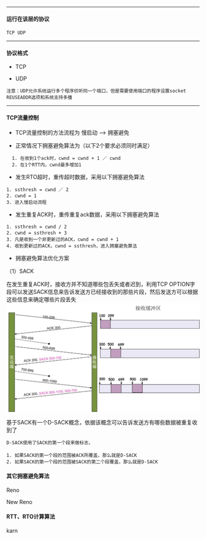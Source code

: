 
---

#### 运行在该层的协议

```
TCP UDP
```

---

#### 协议格式

* TCP

* UDP

```
注意：UDP允许系统运行多个程序侦听同一个端口，但是需要使用端口的程序设置socket REUSEADDR选项和系统支持多播
```

---

#### TCP流量控制

* TCP流量控制的方法流程为  慢启动 --&gt; 拥塞避免

* 正常情况下拥塞避免算法为（以下2个要求必须同时满足）

```
  1. 在收到1个ack时，cwnd = cwnd + 1 ／ cwnd
  2. 在1个RTT内，cwnd最多增加1
```

* 发生RTO超时，重传超时数据，采用以下拥塞避免算法

```
1. ssthresh = cwnd ／ 2
2. cwnd = 1
3. 进入慢启动流程
```

* 发生重复ACK时，重传重复ack数据，采用以下拥塞避免算法

```
1. ssthresh = cwnd / 2
2. cwnd = ssthresh + 3
3. 凡是收到一个非更新过的ACK，cwnd = cwnd + 1
4. 收到更新过的ACK，cwnd = ssthresh，进入拥塞避免算法
```

* 拥塞避免算法优化方案

（1）SACK

在发生重复ACK时，接收方并不知道哪些包丢失或者迟到，利用TCP OPTION字段可以发送SACK信息来告诉发送方已经接收到的那些片段，然后发送方可以根据这些信息来确定哪些片段丢失![](/assets/tcp_sack_example-1024x577.jpg)

基于SACK有一个D-SACK概念，依据该概念可以告诉发送方有哪些数据被重复收到了

```
D-SACK使用了SACK的第一个段来做标志，

1. 如果SACK的第一个段的范围被ACK所覆盖，那么就是D-SACK
2. 如果SACK的第一个段的范围被SACK的第二个段覆盖，那么就是D-SACK
```

#### 其它拥塞避免算法

Reno

New Reno

#### RTT、RTO计算算法

karn

